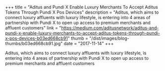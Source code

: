 +++
title = "Aditus and Pundi X Enable Luxury Merchants To Accept Aditus Tokens Through Pundi X Pos Devices"
description = "Aditus, which aims to connect luxury affluents with luxury lifestyle, is entering into 4 areas of partnership with Pundi X to open up access to premium merchants and affluent customers"
link = "https://medium.com/aditusnetwork/aditus-and-pundi-x-enable-luxury-merchants-to-accept-aditus-tokens-through-pundi-x-pos-devices-b03ed668cb91"
thumb = "/dist/images/blog-thumbs/b03ed668cb91.jpg"
date = "2017-11-14"
+++

Aditus, which aims to connect luxury affluents with luxury lifestyle, is entering into 4 areas of partnership with Pundi X to open up access to premium merchants and affluent customers
